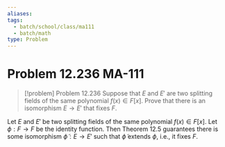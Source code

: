 ```yaml
---
aliases: 
tags:
  - batch/school/class/ma111
  - batch/math
type: Problem
---
```

# Problem 12.236 MA-111

> [!problem] Problem 12.236
> Suppose that $E$ and $E'$ are two splitting fields of the same polynomial $f(x)\in F[x]$. Prove that there is an isomorphism $E\longrightarrow E'$ that fixes $F$.

Let $E$ and $E'$ be two splitting fields of the same polynomial $f(x) \in F[x]$. Let $\phi:F \longrightarrow F$ be the identity function. Then Theorem 12.5 guarantees there is some isomorphism $\tilde{\phi}:E \longrightarrow E'$ such that $\tilde\phi$ extends $\phi$, i.e., it fixes $F$.